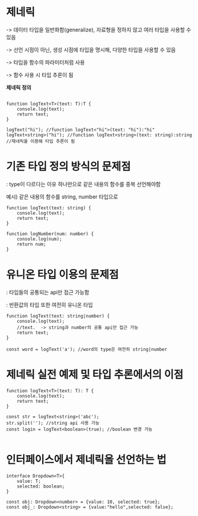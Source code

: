 # 제네릭

-> 데이터 타입을 일반화함(generalize), 자료형을 정하지 않고 여러 타입을 사용할 수 있음

-> 선언 시점이 아닌, 생성 시점에 타입을 명시해, 다양한 타입을 사용할 수 있음

-> 타입을 함수의 파라미터처럼 사용

-> 함수 사용 시 타입 추론이 됨

**제네릭 정의**

```

function logText<T>(text: T):T {
    console.log(text);
    return text;
}

logText("hi"); //function logText<"hi">(text: "hi"):"hi"
logText<string>("hi"); //function logText<string>(text: string):string
//제네릭을 이용해 타입 추론이 됨

```

# 기존 타입 정의 방식의 문제점
: type이 다르다는 이유 하나만으로 같은 내용의 함수를 중복 선언해야함

예시) 같은 내용의 함수를 string, number 타입으로 
```
function logText(text: string) { 
    console.log(text);
    return text;
}  

function logNumber(num: number) { 
    console.log(num);
    return num;
}  
```

# 유니온 타입 이용의 문제점
: 타입들의 공통되는 api만 접근 가능함

: 반환값의 타입 또한 여전히 유니온 타입
```
function logText(text: string|number) { 
    console.log(text);
    //text.  -> string과 number의 공통 api만 접근 가능
    return text;
}  

const word = logText('a'); //word의 type은 여전히 string|number
```

# 제네릭 실전 예제 및 타입 추론에서의 이점

```
function logText<T>(text: T): T {
    console.log(text);
    return text;
}

const str = logText<string>('abc');
str.split(''); //string api 사용 가능
const login = logText<boolean>(true); //boolean 변경 가능


```

# 인터페이스에서 제네릭을 선언하는 법

```
interface Dropdown<T>{
    value: T; 
    selected: boolean;
}

const obj: Dropdown<number> = {value: 10, selected: true}; 
const obj_: Dropdown<string> = {value:"hello",selected: false};
```